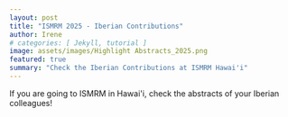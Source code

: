 ```yaml
---
layout: post
title: "ISMRM 2025 - Iberian Contributions"
author: Irene
# categories: [ Jekyll, tutorial ]
image: assets/images/Highlight Abstracts_2025.png
featured: true
summary: "Check the Iberian Contributions at ISMRM Hawai'i"
---
```

If you are going to ISMRM in Hawai'i, check the abstracts of your Iberian colleagues!

<br />
